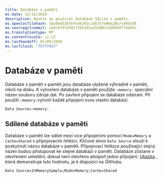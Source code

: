 ```yaml
---
title: Databáze v paměti
ms.date: 12/13/2019
description: Naučte se používat databáze SQLite v paměti.
ms.openlocfilehash: 16a9b6536fbfede203c24b757e96e28e7c49dc05
ms.sourcegitcommit: cbdc0f4fd39172b5191a35200c33d5030774463c
ms.translationtype: MT
ms.contentlocale: cs-CZ
ms.lasthandoff: 01/09/2020
ms.locfileid: "75777417"
---
```

# <a name="in-memory-databases"></a>Databáze v paměti

Databáze v paměti v paměti jsou databáze uložené výhradně v paměti, nikoli na disku. K vytvoření databáze v paměti použijte `:memory:` speciální název souboru zdroje dat. Po zavření připojení se databáze odstraní. Při použití `:memory:`vytvoří každé připojení svou vlastní databázi.

```ConnectionString
Data Source=:memory:
```

## <a name="shareable-in-memory-databases"></a>Sdílené databáze v paměti

Databáze v paměti lze sdílet mezi více připojeními pomocí `Mode=Memory` a `Cache=Shared` v připojovacím řetězci. Klíčové slovo `Data Source` slouží k poskytnutí názvu databáze v paměti. Připojovací řetězce používající stejný název budou přistupovat ke stejné databázi v paměti. Databáze zůstane v otevřeném umístění, dokud není otevřeno alespoň jedno připojení. [Ukázka](https://github.com/dotnet/samples/blob/master/snippets/standard/data/sqlite/InMemorySample/Program.cs) , která demonstruje tuto hodnotu, je k dispozici na GitHubu.

```ConnectionString
Data Source=InMemorySample;Mode=Memory;Cache=Shared
```
